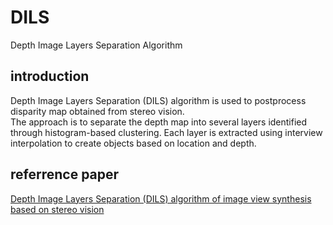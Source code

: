 # DILS
Depth Image Layers Separation Algorithm
## introduction
Depth Image Layers Separation (DILS) algorithm is used to postprocess disparity map obtained from stereo vision.  
The approach is to separate the depth map into several layers identified through histogram-based clustering. Each layer is extracted using interview interpolation to create objects based on location and depth.  
## referrence paper
[Depth Image Layers Separation (DILS) algorithm of image view synthesis based on stereo vision](http://ieeexplore.ieee.org/xpl/login.jsp?tp=&arnumber=6707978&url=http%3A%2F%2Fieeexplore.ieee.org%2Fxpls%2Fabs_all.jsp%3Farnumber%3D6707978)
